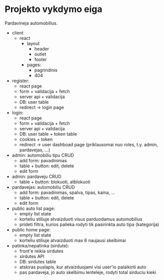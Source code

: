 # Projekto vykdymo eiga

Pardavineja automobilius.

-   client
    -   react
        -   layout
            -   header
            -   outlet
            -   footer
        -   pages:
            -   pagrindinis
            -   404
-   register:
    -   react page
    -   form + validacija + fetch
    -   server api + validacija
    -   DB: user table
    -   redirect -> login page
-   login:
    -   react page
    -   form + validacija + fetch
    -   server api + validacija
    -   DB: user table + token table
    -   cookies + token
    -   redirect -> user dashboad page (priklausomai nuo roles, t.y. admin, pardavejas, ...)
-   admin: automobiliu tipu CRUD
    -   add form: pavadinimas
    -   table + button: edit, delete
    -   edit form
-   admin: pardaveju CRUD
    -   table + button: blokuoti, atblokuoti
-   pardavejas: automobiliu CRUD
    -   add form: pavadinimas, spalva, tipas, kaina, ...
    -   table + button: edit, delete
    -   edit form
-   public auto list page:
    -   empty list state
    -   korteliu stiliuje atvaizduoti visus parduodamus automobilius
    -   prideti filtra, kurios palieka rodyti tik pasirinkta auto tipa (kategorija)
-   public home page:
    -   empty list state
    -   korteliu stiliuje atvaizduoti max 6 naujausi skelbimai
-   patinka/nepatinka (sirdute):
    -   front'e reikia sirdutes
    -   sirdutes API
    -   DB: sirdutes table
    -   atskiras puslapis, kur atvaizduojami visi user'io palaikinti auto
    -   pas pardaveja, jo auto skelbimu lenteleje, rodyti total sirduciu kieki